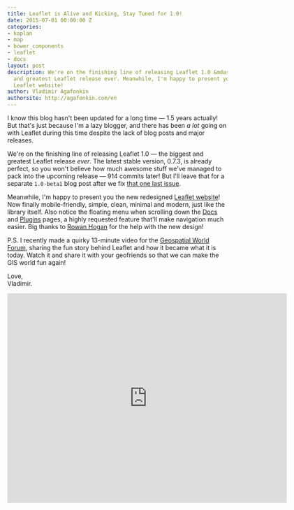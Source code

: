 ```yaml
---
title: Leaflet is Alive and Kicking, Stay Tuned for 1.0!
date: 2015-07-01 00:00:00 Z
categories:
- kaplan
- map
- bower_components
- leaflet
- docs
layout: post
description: We're on the finishing line of releasing Leaflet 1.0 &mdash; the biggest
  and greatest Leaflet release ever. Meanwhile, I'm happy to present you the new redesigned
  Leaflet website!
author: Vladimir Agafonkin
authorsite: http://agafonkin.com/en
---
```


I know this blog hasn't been updated for a long time &mdash; 1.5 years actually! But that's just because I'm a lazy blogger, and there has been _a lot_ going on with Leaflet during this time despite the lack of blog posts and major releases.

We're on the finishing line of releasing Leaflet 1.0 &mdash; the biggest and greatest Leaflet release _ever_. The latest stable version, 0.7.3, is already perfect, so you won't believe how much awesome stuff we've managed to pack into the upcoming release &mdash; 914 commits later! But I'll leave that for a separate `1.0-beta1` blog post after we fix [that one last issue](https://github.com/Leaflet/Leaflet/pull/3307).

Meanwhile, I'm happy to present you the new redesigned [Leaflet website](http://leafletjs.com/)! Now finally mobile-friendly, simple, clean, minimal and modern, just like the library itself. Also notice the floating menu when scrolling down the [Docs](/reference.html) and [Plugins](/plugins.html) pages, a highly requested feature that'll make navigation much easier. Big thanks to [Rowan Hogan](https://github.com/rowanhogan) for the help with the new design!

P.S. I recently made a quirky 13-minute video for the [Geospatial World Forum](http://www.geospatialworldforum.org/), sharing the fun story behind Leaflet and how it became what it is today. Watch it and share it with your geofriends so that we can make the GIS world fun again!

Love,<br />
Vladimir.

<iframe width="640" height="480" src="https://www.youtube.com/embed/NLbyHffKQuU" frameborder="0" allowfullscreen></iframe>

